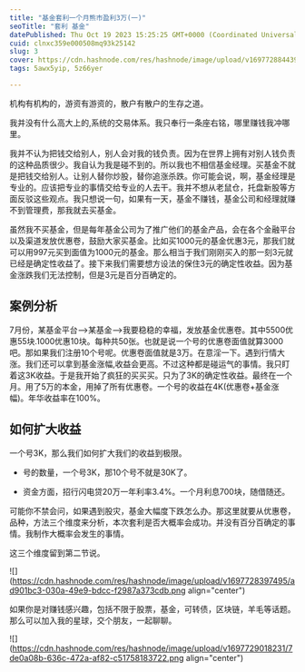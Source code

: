 ```yaml
---
title: "基金套利一个月熊市盈利3万(一)"
seoTitle: "套利 基金"
datePublished: Thu Oct 19 2023 15:25:25 GMT+0000 (Coordinated Universal Time)
cuid: clnxc359e000508mq93k25142
slug: 3
cover: https://cdn.hashnode.com/res/hashnode/image/upload/v1697728844395/132a3d54-9e8c-460d-9661-7d8c93f70328.jpeg
tags: 5awx5yip, 5z66yer

---
```


机构有机构的，游资有游资的，散户有散户的生存之道。

我并没有什么高大上的,系统的交易体系。我只奉行一条座右铭，哪里赚钱我冲哪里。

我并不认为把钱交给别人，别人会对我的钱负责。因为在世界上拥有对别人钱负责的这种品质很少。我自认为我是碰不到的。所以我也不相信基金经理。买基金不就是把钱交给别人。让别人替你炒股，替你追涨杀跌。你可能会说，啊，基金经理是专业的。应该把专业的事情交给专业的人去干。我并不想从老鼠仓，托盘新股等方面反驳这些观点。我只想说一句，如果有一天，基金不赚钱，基金公司和经理就赚不到管理费，那我就去买基金。

虽然我不买基金，但是每年基金公司为了推广他们的基金产品，会在各个金融平台以及渠道发放优惠卷，鼓励大家买基金。比如买1000元的基金优惠3元，那我们就可以用997元买到面值为1000元的基金。那么相当于我们刚刚买入的那一刻3元就已经是确定性收益了。接下来我们需要想方设法的保住3元的确定性收益。因为基金涨跌我们无法控制，但是3元是百分百确定的。

## 案例分析

7月份，某基金平台—&gt;某基金—&gt;我要稳稳的幸福，发放基金优惠卷。其中5500优惠55块.1000优惠10块。每种共50张。也就是说一个号的优惠卷面值就算3000吧。那如果我们注册10个号呢。优惠卷面值就是3万。在意淫一下。遇到行情大涨。我们还可以拿到基金涨幅,收益会更高。不过这种都是碰运气的事情。我只盯着这3K收益。于是我开始了疯狂的买买买。只为了3K的确定性收益。最终在一个月。用了5万的本金，用掉了所有优惠卷。一个号的收益在4K(优惠卷+基金涨幅)。年华收益率在100%。

## 如何扩大收益

一个号3K，那么我们如何扩大我们的收益到极限。

* 号的数量，一个号3K，那10个号不就是30K了。
    
* 资金方面，招行闪电贷20万一年利率3.4%。一个月利息700块，随借随还。
    

可能你不禁会问，如果遇到股灾，基金大幅度下跌怎么办。那这里就要从优惠卷，品种，方法三个维度来分析，本次套利是否大概率会成功。并没有百分百确定的事情。我制作大概率会发生的事情。

这三个维度留到第二节说。

![](https://cdn.hashnode.com/res/hashnode/image/upload/v1697728397495/ad901bc3-030a-49e9-bdcc-f2987a373cdb.png align="center")

如果你是对赚钱感兴趣，包括不限于股票，基金，可转债，区块链，羊毛等话题。那么可以加入我的星球，交个朋友，一起聊聊。

![](https://cdn.hashnode.com/res/hashnode/image/upload/v1697729018231/7de0a08b-636c-472a-af82-c51758183722.png align="center")